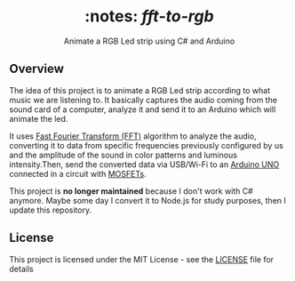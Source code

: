 <div align="center">
  <h1>
    :notes: <i>fft-to-rgb</i>
  </h1>

  <p>
    Animate a RGB Led strip using C# and Arduino
  </p>
</div>

## Overview

The idea of this project is to animate a RGB Led strip according to what music we are listening to. It basically captures the audio coming from the sound card of a computer, analyze it and send it to an Arduino which will animate the led.

It uses [Fast Fourier Transform (FFT)](https://en.wikipedia.org/wiki/Fast_Fourier_transform) algorithm to analyze the audio, converting it to data from specific frequencies previously configured by us and the amplitude of the sound in color patterns and luminous intensity.Then, send the converted data via USB/Wi-Fi to an [Arduino UNO](https://store.arduino.cc/usa/arduino-uno-rev3) connected in a circuit with [MOSFETs](https://en.wikipedia.org/wiki/MOSFET).

This project is **no longer maintained** because I don't work with C# anymore. Maybe some day I convert it to Node.js for study purposes, then I update this repository.

## License

This project is licensed under the MIT License - see the [LICENSE](LICENSE) file for details
